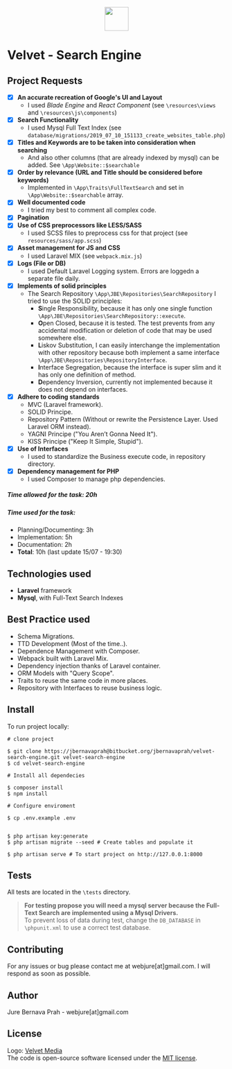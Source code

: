 <p align="center">
<img height="55px" src="https://velvetmedia.it/img/logo-velvet-positivo.svg">
</p>

# Velvet - Search Engine

## Project Requests
- [X] **An accurate recreation of Google's UI and Layout**
    - I used *Blade Engine* and *React Component* (see `\resources\views` and `\resources\js\components`)
- [x] **Search Functionality**
    - I used Mysql Full Text Index (see `database/migrations/2019_07_10_151133_create_websites_table.php`) 
- [x] **Titles and Keywords are to be taken into consideration when searching**
    - And also other columns (that are already indexed by mysql) can be added. See `\App\Website::$searchable` 
- [x] **Order by relevance (URL and Title should be considered before keywords)**
    - Implemented in `\App\Traits\FullTextSearch` and set in `\App\Website::$searchable` array.
- [X] **Well documented code**
    -  I tried my best to comment all complex code.
- [x] **Pagination**
- [X] **Use of CSS preprocessors like LESS/SASS**
    - I used SCSS files to preprocess css for that project (see `resources/sass/app.scss`)
- [X] **Asset management for JS and CSS**
    - I used Laravel MIX (see `webpack.mix.js`)
- [X] **Logs (File or DB)**
    - I used Default Laravel Logging system. Errors are loggedn a separate file daily.
- [X] **Implements of solid principles**
    - The Search Repository `\App\JBE\Repositories\SearchRepository` I tried to use the SOLID principles:
        - **S**ingle Responsibility, because it has only one single function `\App\JBE\Repositories\SearchRepository::execute`.
        - **O**pen Closed, because it is tested. The test prevents from any accidental modification or deletion of code that may be used somewhere else. 
        - **L**iskov Substitution, I can easily interchange the implementation with other repository because both implement a same interface `\App\JBE\Repositories\RepositoryInterface`.
        - **I**nterface Segregation, because the interface is super slim and it has only one definition of method.
        - **D**ependency Inversion, currently not implemented because it does not depend on interfaces. 
- [X] **Adhere to coding standards**
    - MVC (Laravel framework).
    - SOLID Principe.
    - Repository Pattern (Without or rewrite the Persistence Layer. Used Laravel ORM instead).
    - YAGNI Principe ("You Aren’t Gonna Need It").
    - KISS Principe ("Keep It Simple, Stupid").
- [X] **Use of Interfaces**
    - I used to standardize the Business execute code, in repository directory.
- [X] **Dependency management for PHP**
    - I used Composer to manage php dependencies.

##### Time allowed for the task: 20h  
##### Time used for the task: 
- Planning/Documenting: 3h
- Implementation: 5h
- Documentation: 2h
- **Total**: 10h (last update 15/07 - 19:30)

## Technologies used
- **Laravel** framework
- **Mysql**, with Full-Text Search Indexes

## Best Practice used
- Schema Migrations.
- TTD Development (Most of the time..).
- Dependence Management with Composer.
- Webpack built with Laravel Mix.
- Dependency injection thanks of Laravel container.
- ORM Models with "Query Scope".
- Traits to reuse the same code in more places.
- Repository with Interfaces to reuse business logic.

## Install
To run project locally:
```
# clone project

$ git clone https://jbernavaprah@bitbucket.org/jbernavaprah/velvet-search-engine.git velvet-search-engine
$ cd velvet-search-engine

# Install all dependecies

$ composer install
$ npm install 

# Configure enviroment

$ cp .env.example .env 


$ php artisan key:generate
$ php artisan migrate --seed # Create tables and populate it

$ php artisan serve # To start project on http://127.0.0.1:8000
```

## Tests
All tests are located in the `\tests` directory.  

>**For testing propose you will need a mysql server because the Full-Text Search are implemented using a Mysql Drivers.**  
To prevent loss of data during test, change the `DB_DATABASE` in `\phpunit.xml` to use a correct test database.


## Contributing
For any issues or bug please contact me at webjure[at]gmail.com. I will respond as soon as possible.

## Author
Jure Bernava Prah - webjure[at]gmail.com

## License
Logo: [Velvet Media](https://velvetmedia.it)  
The code is open-source software licensed under the [MIT license](https://opensource.org/licenses/MIT).
